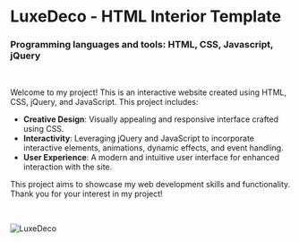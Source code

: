 <h1>LuxeDeco - HTML Interior Template</h1>
<h3>Programming languages and tools: HTML, CSS, Javascript, jQuery</h3>

</br>

Welcome to my project! This is an interactive website created using HTML, CSS, jQuery, and JavaScript. This project includes:

- **Creative Design**: Visually appealing and responsive interface crafted using CSS.
- **Interactivity**: Leveraging jQuery and JavaScript to incorporate interactive elements, animations, dynamic effects, and event handling.
- **User Experience**: A modern and intuitive user interface for enhanced interaction with the site.

This project aims to showcase my web development skills and functionality. Thank you for your interest in my project!

</br>

![LuxeDeco](https://github.com/skupta12/LuxeDeco/assets/89469062/0c78de20-6282-419d-b86f-3e93203a6a52)
